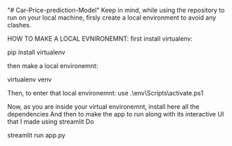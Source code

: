 "# Car-Price-prediction-Model" 
Keep in mind, while using the repository to run on your local machine, firsly create a local environment to avoid any clashes.

HOW TO MAKE A LOCAL EVNIRONEMNT:
first install virtualenv:

  pip install virtualenv

then make a local environemnt:

  virtualenv venv
  
Then, to enter that local environemnt:
  use .\env\Scripts\activate.ps1
  
Now, as you are inside your virtual environemnt, install here all the dependencies
And then to make the app to run along with its interactive UI that I made using streamlit
Do

  streamlit run app.py
